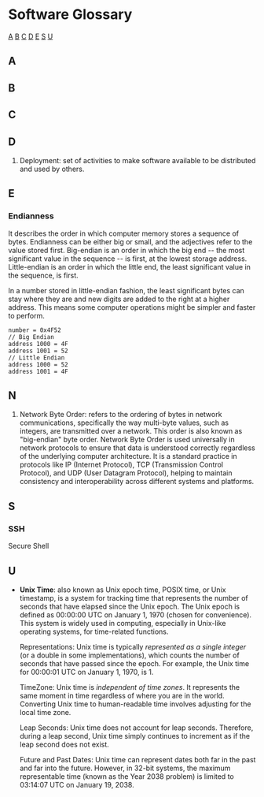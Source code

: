 # Software Glossary
[A](#a)
[B](#b)
[C](#c)
[D](#d)
[E](#e)
[S](#s)
[U](#u)

## A
## B
## C
## D


1. Deployment: set of activities to make software available to be distributed and used by others.
## E
### Endianness 
It describes the order in which computer memory stores a sequence of bytes. Endianness can be either big or small, and the adjectives refer to the value stored first. Big-endian is an order in which the big end -- the most significant value in the sequence -- is first, at the lowest storage address. Little-endian is an order in which the little end, the least significant value in the sequence, is first. 

  In a number stored in little-endian fashion, the least significant bytes can stay where they are and new digits are added to the right at a higher address. This means some computer operations might be simpler and faster to perform.
  ```
  number = 0x4F52
  // Big Endian
  address 1000 = 4F
  address 1001 = 52
  // Little Endian
  address 1000 = 52
  address 1001 = 4F
  ```
## N
1. Network Byte Order: refers to the ordering of bytes in network communications, specifically the way multi-byte values, such as integers, are transmitted over a network. This order is also known as "big-endian" byte order. Network Byte Order is used universally in network protocols to ensure that data is understood correctly regardless of the underlying computer architecture. It is a standard practice in protocols like IP (Internet Protocol), TCP (Transmission Control Protocol), and UDP (User Datagram Protocol), helping to maintain consistency and interoperability across different systems and platforms. 
## S
### SSH
Secure Shell 
## U
- **Unix Time**: also known as Unix epoch time, POSIX time, or Unix timestamp, is a system for tracking time that represents the number of seconds that have elapsed since the Unix epoch. The Unix epoch is defined as 00:00:00 UTC on January 1, 1970 (chosen for convenience). This system is widely used in computing, especially in Unix-like operating systems, for time-related functions.

  Representations: Unix time is typically *represented as a single integer* (or a double in some implementations), which counts the number of seconds that have passed since the epoch. For example, the Unix time for 00:00:01 UTC on January 1, 1970, is 1.
  
  TimeZone: Unix time is *independent of time zones*. It represents the same moment in time regardless of where you are in the world. Converting Unix time to human-readable time involves adjusting for the local time zone.
  
  Leap Seconds: Unix time does not account for leap seconds. Therefore, during a leap second, Unix time simply continues to increment as if the leap second does not exist.
  
  Future and Past Dates: Unix time can represent dates both far in the past and far into the future. However, in 32-bit systems, the maximum representable time (known as the Year 2038 problem) is limited to 03:14:07 UTC on January 19, 2038.